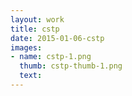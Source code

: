 ```yaml
---
layout: work
title: cstp
date: 2015-01-06-cstp
images:
- name: cstp-1.png
  thumb: cstp-thumb-1.png
  text:
---
```


